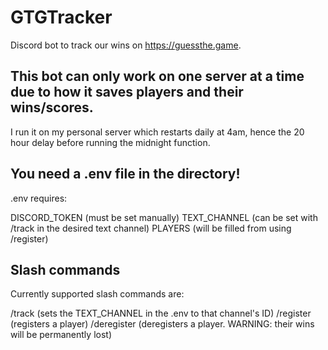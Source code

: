 # GTGTracker
Discord bot to track our wins on https://guessthe.game.


## This bot can only work on one server at a time due to how it saves players and their wins/scores.
I run it on my personal server which restarts daily at 4am, hence the 20 hour delay before running the midnight function.


## You need a .env file in the directory!
.env requires:

DISCORD_TOKEN (must be set manually)
TEXT_CHANNEL (can be set with /track in the desired text channel)
PLAYERS (will be filled from using /register)


## Slash commands
Currently supported slash commands are:

/track (sets the TEXT_CHANNEL in the .env to that channel's ID)
/register (registers a player)
/deregister (deregisters a player. WARNING: their wins will be permanently lost)
